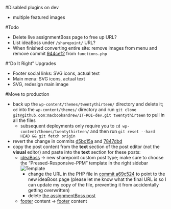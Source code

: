 #Disabled plugins on dev
 - multiple featured images

#Todo
 - Delete live assignmentBoss page to free up URL?
 - List ideaBoss under `/sharepoint/` URL?
 - When finished converting entire site: remove images from menu and remove commit [944cef2](https://github.com/macbookandrew/IT-ROI-dev/commit/944cef2) from `functions.php`

#“Do It Right” Upgrades
 - Footer social links: SVG icons, actual text
 - Main menu: SVG icons, actual text
 - SVG, redesign main image
 
#Move to production
 - back up the `wp-content/themes/twentythirteen/` directory and delete it; `cd` into the `wp-content/themes/` directory and run `git clone git@github.com:macbookandrew/IT-ROI-dev.git twentythirteen` to pull in all the files
     - subsequent deployments only require you to `cd wp-content/themes/twentythirteen/` and then run `git reset --hard HEAD && git fetch origin`
 - revert the change in commits [d5bc15a](https://github.com/macbookandrew/IT-ROI-dev/commit/d5bc15a) and [7847dbd](https://github.com/macbookandrew/IT-ROI-dev/commit/7847dbd)
 - copy the post content from the **text** section of the post editor (not the **visual** editor) and paste into the **text** section for these posts:
    - [ideaBoss](https://dev.itroisolutions.com/wp-admin/post.php?post=3217&action=edit) &rarr; new sharepoint custom post type; make sure to choose the “Pressed-Responsive-PPM” template in the right sidebar
    ![Template](https://www.evernote.com/shard/s26/sh/8eadf536-c7aa-41cb-b7e2-7586de192d6a/936afa30a2cf7c8d4c37aca7dd032f01/res/74c96c2b-20e0-4674-9257-75ef27ad8393/skitch.png?resizeSmall&width=832)
        - change the URL in the PHP file in [commit a69c524](https://github.com/macbookandrew/IT-ROI-dev/commit/a69c524) to point to the new ideaBoss page (please let me know what the final URL is so I can update my copy of the file, preventing it from accidentally getting overwritten)
        - delete [the assignmentBoss post](https://itroisolutions.com/wp-admin/post.php?post=1145&action=edit)
    - [footer](https://dev.itroisolutions.com/wp-admin/post.php?post=113&action=edit) content &rarr; [footer](https://itroisolutions.com/wp-admin/post.php?post=113&action=edit) content
